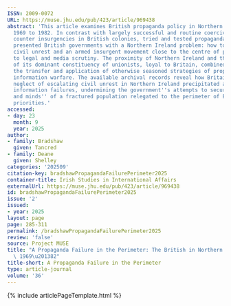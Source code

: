```yaml
---
ISSN: 2009-0072
URL: https://muse.jhu.edu/pub/423/article/969438
abstract: 'This article examines British propaganda policy in Northern Ireland from
  1969 to 1982. In contrast with largely successful and routine coercive efforts to
  counter insurgencies in British colonies, tried and tested propaganda initiatives
  presented British governments with a Northern Ireland problem: how to respond to
  civil unrest and an armed insurgent movement close to the centre of power when subject
  to legal and media scrutiny. The proximity of Northern Ireland and the affinity
  of its dominant constituency of unionists, loyal to Britain, combined to hinder
  the transfer and application of otherwise seasoned strategies of propaganda and
  information warfare. The available archival records reveal how Britain''s benign
  neglect of escalating civil unrest in Northern Ireland precipitated a series of
  information failures, undermining the government''s attempts to secure the ''hearts
  and minds'' of a fractured population relegated to the perimeter of British government
  priorities.'
accessed:
- day: 23
  month: 9
  year: 2025
author:
- family: Bradshaw
  given: Tancred
- family: Deane
  given: Shelley
categories: '202509'
citation-key: bradshawPropagandaFailurePerimeter2025
container-title: Irish Studies in International Affairs
externalUrl: https://muse.jhu.edu/pub/423/article/969438
id: bradshawPropagandaFailurePerimeter2025
issue: '2'
issued:
- year: 2025
layout: page
page: 285-311
permalink: /bradshawPropagandaFailurePerimeter2025
review: 'false'
source: Project MUSE
title: "A Propaganda Failure in the Perimeter: The British in Northern Ireland, c.\
  \ 1969\u201382"
title-short: A Propaganda Failure in the Perimeter
type: article-journal
volume: '36'
---
```

{% include articlePageTemplate.html %}